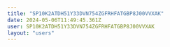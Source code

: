 ```yaml
---
title: "SP10K2ATDH51Y33DVN754ZGFRHFATGBP8J00VVXAK"
date: 2024-05-06T11:49:45.361Z
user: SP10K2ATDH51Y33DVN754ZGFRHFATGBP8J00VVXAK
layout: "users"
---
```

    